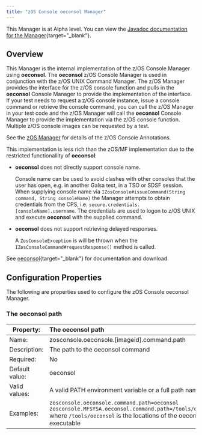```yaml
---
title: "zOS Console oeconsol Manager"
---
```


This Manager is at Alpha level. You can view the [Javadoc documentation for the Manager](https://javadoc.galasa.dev/overview-summary.html){target="_blank"}.


## Overview

This Manager is the internal implementation of the z/OS Console Manager using **oeconsol**. The **oeconsol** z/OS Console Manager is used in conjunction  with the z/OS UNIX Command Manager. The z/OS Manager provides the interface for the z/OS console function and pulls in the **oeconsol** Console Manager  to provide the implementation of the interface. If your test needs to request a z/OS console instance, issue a console command or retrieve the console  command, you can call the z/OS Manager in your test code and the z/OS Manager will call the **oeconsol** Console Manager to provide the implementation  via the z/OS console function. Multiple z/OS console images can be requested by a test.

See the [zOS Manager](./zos-manager.md) for details of the z/OS Console Annotations.

This implementation is less rich than the zOS/MF implementation due to the restricted functionallity of **oeconsol**:

- **oeconsol** does not directly support console name.

    Console name can be used to avoid clashes with other consoles that the user has open, e.g. in another Galsa test, in a TSO or SDSF session. When supplying console name via `IZosConsole#issueCommand(String command, String consoleName)` the Manager attempts to obtain credentials from the CPS, i.e. `secure.credentials.[consoleName].username`. The credentials are used to logon to z/OS UNIX and execute **oeconsol** with the supplied command.

- **oeconsol** does not support retrieving delayed responses.

    A `ZosConsoleException` is will be thrown when the `IZosConsoleCommand#requestResponse()` method is called.

See [oeconsol](https://github.com/IBM/IBM-Z-zOS/tree/main/zOS-Tools-and-Toys/oeconsol){target="_blank"} for documentation and download.


## Configuration Properties

The following are properties used to configure the zOS Console oeconsol Manager.
 

### The oeconsol path

| Property: | The oeconsol path |
| --------------------------------------- | :------------------------------------- |
| Name: | zosconsole.oeconsole.[imageid].command.path |
| Description: | The path to the oeconsol command |
| Required:  | No |
| Default value: | oeconsol |
| Valid values: | A valid PATH environment variable or a full path name |
| Examples: | `zosconsole.oeconsole.command.path=oeconsol`<br>`zosconsole.MFSYSA.oeconsol.command.path=/tools/oeconsol`<br>where `/tools/oeconsol` is the locations of the oeconsol executable|

